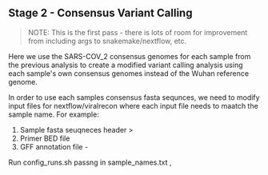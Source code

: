 ## Stage 2 - Consensus Variant Calling 

>NOTE: This is the first pass - there is lots of room for improvement from including args to snakemake/nextflow, etc.


Here we use the SARS-COV_2 consensus genomes for each sample from the previous analysis to create a modified variant calling analysis using each sample's own consensus genomes instead of the Wuhan reference genome.


In order to use each samples consensus fasta sequnces, we need to modify input files for nextflow/viralrecon where each input file needs to maatch the sample name. For example:

1. Sample fasta seuqneces header >
2. Primer BED file 
3. GFF annotation file - 


Run config_runs.sh passng in sample_names.txt , 
